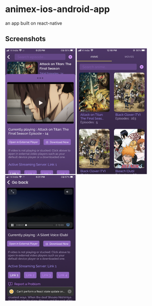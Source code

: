 # animex-ios-android-app
an app built on react-native 

## Screenshots

<img src="https://github.com/chandan-02/animex-ios-android-app/blob/main/screenshots/1.PNG" height="400" />
<img src="https://github.com/chandan-02/animex-ios-android-app/blob/main/screenshots/2.PNG" height="400" />
<img src="https://github.com/chandan-02/animex-ios-android-app/blob/main/screenshots/3.PNG" height="400" />
